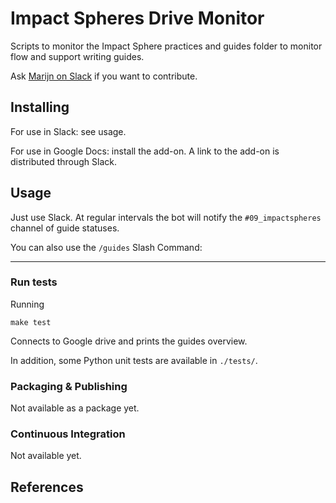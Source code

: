 # Impact Spheres Drive Monitor

Scripts to monitor the Impact Sphere practices and guides folder to monitor flow and support writing guides.

Ask [Marijn on Slack] if you want to contribute.

## Installing

For use in Slack: see usage.

For use in Google Docs: install the add-on. A link to the add-on is distributed through Slack.

## Usage 

Just use Slack. At regular intervals the bot will notify the `#09_impactspheres` channel of guide statuses.

You can also use the `/guides` Slash Command:


---


### Run tests

Running

```
make test
```

Connects to Google drive and prints the guides overview.

In addition, some Python unit tests are available in `./tests/`.

### Packaging & Publishing

Not available as a package yet.

### Continuous Integration

Not available yet.

## References

 [Drive Python API quickstart]: https://developers.google.com/drive/v3/web/quickstart/python
 [Python Drive API]: https://developers.google.com/resources/api-libraries/documentation/drive/v3/python/latest/
 [Google API management console]: https://console.developers.google.com/apis/credentials?project=ageless-aquifer-176113
 [Slack Python API]: http://slackapi.github.io/python-slackclient/basic_usage.html#sending-a-message
 [Slack sign-in process]: https://api.slack.com/docs/sign-in-with-slack
 [Impact Spheres App]: https://agilityscales.slack.com/apps/A7RHUFQ90-impact-spheres-app
 [Marijn on Slack]: https://agilityscales.slack.com/messages/C3N27KRT9/team/U5S1Q0YQ5/
 [Slash Commands]: https://api.slack.com/slash-commands
 [Contentful docs on authentication]: https://www.contentful.com/developers/docs/references/authentication/
